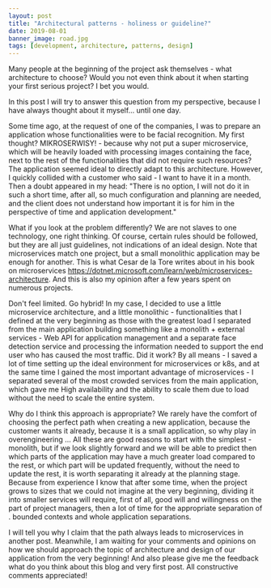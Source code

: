 ```yaml
---
layout: post
title: "Architectural patterns - holiness or guideline?"
date: 2019-08-01
banner_image: road.jpg
tags: [development, architecture, patterns, design]
---
```


Many people at the beginning of the project ask themselves - what architecture to choose? Would you not even think about it when starting your first serious project? I bet you would.

In this post I will try to answer this question from my perspective, because I have always thought about it myself... until one day.

<!--more-->

Some time ago, at the request of one of the companies, I was to prepare an application whose functionalities were to be facial recognition. My first thought? MIKROSERWISY! - because why not put a super microservice, which will be heavily loaded with processing images containing the face, next to the rest of the functionalities that did not require such resources? The application seemed ideal to directly adapt to this architecture. However, I quickly collided with a customer who said - I want to have it in a month. Then a doubt appeared in my head: "There is no option, I will not do it in such a short time, after all, so much configuration and planning are needed, and the client does not understand how important it is for him in the perspective of time and application development."

What if you look at the problem differently? We are not slaves to one technology, one right thinking. Of course, certain rules should be followed, but they are all just guidelines, not indications of an ideal design. Note that microservices match one project, but a small monolithic application may be enough for another. This is what Cesar de la Tore writes about in his book on microservices https://dotnet.microsoft.com/learn/web/microservices-architecture.
And this is also my opinion after a few years spent on numerous projects.

Don't feel limited. Go hybrid! In my case, I decided to use a little microservice architecture, and a little monolithic - functionalities that I defined at the very beginning as those with the greatest load I separated from the main application building something like a monolith + external services - Web API for application management and a separate face detection service and processing the information needed to support the end user who has caused the most traffic. Did it work? By all means - I saved a lot of time setting up the ideal environment for microservices or k8s, and at the same time I gained the most important advantage of microservices - I separated several of the most crowded services from the main application, which gave me High availability and the ability to scale them due to load without the need to scale the entire system.

Why do I think this approach is appropriate? We rarely have the comfort of choosing the perfect path when creating a new application, because the customer wants it already, because it is a small application, so why play in overengineering ... All these are good reasons to start with the simplest - monolith, but if we look slightly forward and we will be able to predict then which parts of the application may have a much greater load compared to the rest, or which part will be updated frequently, without the need to update the rest, it is worth separating it already at the planning stage. Because from experience I know that after some time, when the project grows to sizes that we could not imagine at the very beginning, dividing it into smaller services will require, first of all, good will and willingness on the part of project managers, then a lot of time for the appropriate separation of . bounded contexts and whole application separations.

I will tell you why I claim that the path always leads to microservices in another post. Meanwhile, I am waiting for your comments and opinions on how we should approach the topic of architecture and design of our application from the very beginning! And also please give me the feedback what do you think about this blog and very first post. All constructive comments appreciated!
